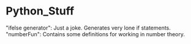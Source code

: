 # Python_Stuff

"ifelse generator": Just a joke. Generates very lone if statements.
"numberFun": Contains some definitions for working in number theory.